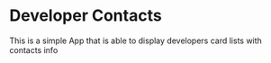 # Developer Contacts
This is a simple App that is able to display developers card lists with contacts info
